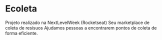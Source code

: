 # Ecoleta
Projeto realizado na NextLevelWeek (Rocketseat)
Seu marketplace de coleta de resísuos
Ajudamos pessoas a encontrarem pontos de coleta de forma eficiente.
